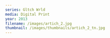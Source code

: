 ```yaml
---
series: Gltch Wrld
media: Digital Print
year: 2013
filename: /images/artich_2.jpg
thumbnail: /images/thumbnails/artich_2_tn.jpg
---
```

